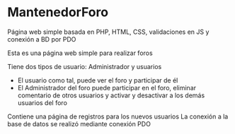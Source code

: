 # MantenedorForo
Página web simple basada en PHP, HTML, CSS, validaciones en JS y conexión a BD por PDO

Esta es una página web simple para realizar foros

Tiene dos tipos de usuario: Administrador y usuarios 
- El usuario como tal, puede ver el foro y participar de él
- El Administrador del foro puede participar en el foro, eliminar comentario de otros usuarios y activar y desactivar a los demás usuarios del foro

Contiene una página de registros para los nuevos usuarios 
La conexión a la base de datos se realizó mediante conexión PDO
